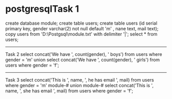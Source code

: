# postgresqlTask 1
create database module;
create table users;
create table users (id serial primary key, 
		    gender varchar(2) not null default 'm' , 
		    nane text, mail text);
copy users from 'D:\Postgsql\module.txt' with delimiter '|';
select * from users;

--------------------------------------------------------------------------------
Task 2
select concat('We have ', count(gender), ' boys') from users where gender = 'm'
union
select concat('We have ', count(gender), ' girls') from users where gender = 'f';

----------------------------------------------------------------------------------
Task 3
select concat('This is ', name, ', he has email ', mail) from users where gender = 'm'
module-# union
module-# select concat('This is ', name, ', she has email ', mail) from users where gender = 'f';
